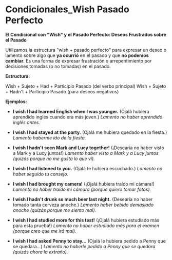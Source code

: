 # Condicionales_Wish Pasado Perfecto



**El Condicional con "Wish" y el Pasado Perfecto: Deseos Frustrados sobre el Pasado**

Utilizamos la estructura "wish + pasado perfecto" para expresar un deseo o lamento sobre algo que **ya ocurrió** en el pasado y que **no podemos cambiar**. Es una forma de expresar frustración o arrepentimiento por decisiones tomadas (o no tomadas) en el pasado.

**Estructura:**

Wish + Sujeto + Had + Participio Pasado (del verbo principal)
Wish + Sujeto + Hadn't + Participio Pasado (para deseos negativos)

**Ejemplos:**

*   **I wish I had learned English when I was younger.** (Ojalá hubiera aprendido inglés cuando era más joven.)  *Lamento no haber aprendido inglés antes.*

*   **I wish I had stayed at the party.** (Ojalá me hubiera quedado en la fiesta.) *Lamento haberme ido de la fiesta.*

*   **I wish I hadn't seen Mark and Lucy together!** (¡Desearía no haber visto a Mark y a Lucy juntos!) *Lamento haber visto a Mark y a Lucy juntos (quizás porque no me gusta lo que vi).*

*   **I wish I had listened to you.** (Ojalá te hubiera escuchado.) *Lamento no haber seguido tu consejo.*

*   **I wish I had brought my camera!** (¡Ojalá hubiera traído mi cámara!) *Lamento no haber traído mi cámara (porque quiero tomar fotos).*

*   **I wish I hadn't drunk so much beer last night.** (Desearía no haber tomado tanta cerveza anoche.) *Lamento haber bebido demasiado anoche (quizás porque me siento mal).*

*   **I wish I had studied more for this test!** (¡Ojalá hubiera estudiado más para esta prueba!) *Lamento no haber estudiado más para el examen (porque creo que me irá mal).*

*   **I wish I had asked Penny to stay…** (Ojalá le hubiera pedido a Penny que se quedara…) *Lamento no haberle pedido a Penny que se quedara (quizás ahora la extraño).*
